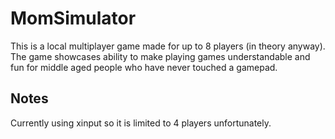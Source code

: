 # MomSimulator

This is a local multiplayer game made for up to 8 players (in theory anyway). 
The game showcases ability to make playing games understandable and fun for middle aged people who have never touched a gamepad.

## Notes
Currently using xinput so it is limited to 4 players unfortunately.
